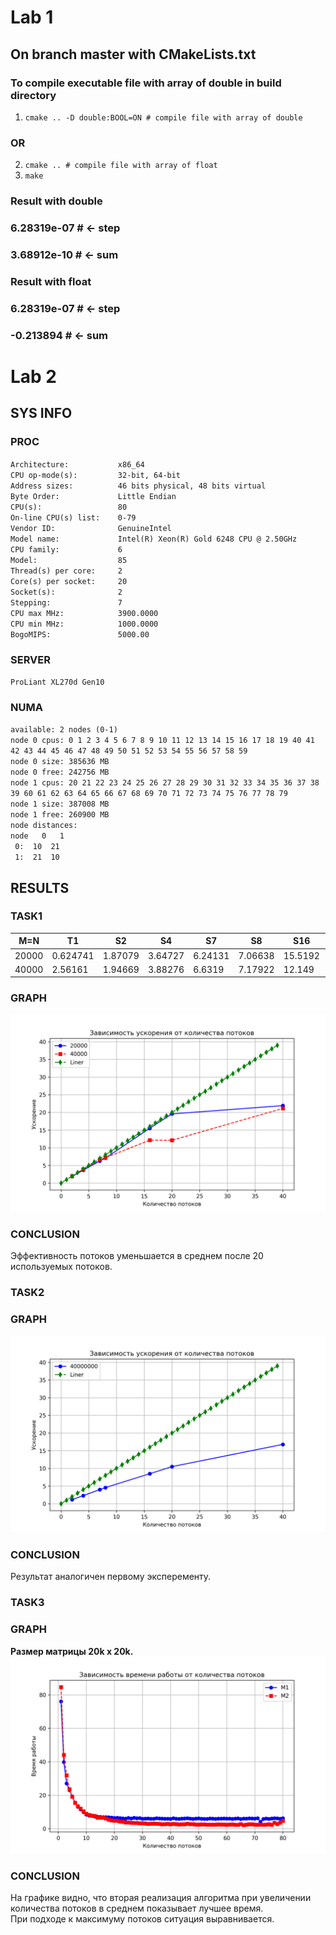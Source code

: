 # Lab 1
## On branch master with CMakeLists.txt
### To compile executable file with array of double in build directory
1. `cmake .. -D double:BOOL=ON # compile file with array of double`
### OR
2. `cmake .. # compile file with array of float`
3. `make`

### Result with double 
### 6.28319e-07 # <- step 
### 3.68912e-10 # <- sum

### Result with float
### 6.28319e-07 # <- step 
### -0.213894   # <- sum

# Lab 2
## SYS INFO
### PROC
`Architecture:           x86_64`<br>
`CPU op-mode(s):         32-bit, 64-bit`<br>
`Address sizes:          46 bits physical, 48 bits virtual`<br>
`Byte Order:             Little Endian`<br>
`CPU(s):                 80`<br>
`On-line CPU(s) list:    0-79`<br>
`Vendor ID:              GenuineIntel`<br>
`Model name:             Intel(R) Xeon(R) Gold 6248 CPU @ 2.50GHz`<br>
`CPU family:             6`<br>
`Model:                  85`<br>
`Thread(s) per core:     2`<br>
`Core(s) per socket:     20`<br>
`Socket(s):              2`<br>
`Stepping:               7`<br>
`CPU max MHz:            3900.0000`<br>
`CPU min MHz:            1000.0000`<br>
`BogoMIPS:               5000.00`
### SERVER
`ProLiant XL270d Gen10`
### NUMA
`available: 2 nodes (0-1)`<br>
`node 0 cpus: 0 1 2 3 4 5 6 7 8 9 10 11 12 13 14 15 16 17 18 19 40 41 42 43 44 45 46 47 48 49 50 51 52 53 54 55 56 57 58 59`<br>
`node 0 size: 385636 MB`<br>
`node 0 free: 242756 MB`<br>
`node 1 cpus: 20 21 22 23 24 25 26 27 28 29 30 31 32 33 34 35 36 37 38 39 60 61 62 63 64 65 66 67 68 69 70 71 72 73 74 75 76 77 78 79`<br>
`node 1 size: 387008 MB`<br>
`node 1 free: 260900 MB`<br>
`node distances:`<br>
`node   0   1 `<br>
`  0:  10  21 `<br>
`  1:  21  10 `
## RESULTS
### TASK1
| M=N  | T1         | S2        | S4     |S7     |S8     |S16    |S20    |S40    |
|------|------------|-----------|--------|-------|-------|-------|-------|-------|
| 20000| 0.624741   | 1.87079   | 3.64727|6.24131|7.06638|15.5192|19.5824|21.9282|
| 40000| 2.56161    | 1.94669   |3.88276 |6.6319 |7.17922|12.149 |12.1201|21.1387|

### GRAPH
![alt text](https://github.com/JohanSundstain/Parallel-Calculations/blob/master/res_part1.png?raw=true)
### CONCLUSION
Эффективность потоков уменьшается в среднем после 20 используемых потоков.
### TASK2
### GRAPH
![alt text](https://github.com/JohanSundstain/Parallel-Calculations/blob/master/res_part2.png?raw=true)
### CONCLUSION
Результат аналогичен первому эксперементу.
### TASK3
### GRAPH
<b>Размер матрицы 20k x 20k.</b>
![alt text](https://github.com/JohanSundstain/Parallel-Calculations/blob/master/res_part3.png?raw=true)
### CONCLUSION
На графике видно, что вторая реализация  алгоритма при увеличении количества потоков в среднем показывает лучшее время.<br>
При подходе к максимуму потоков ситуация выравнивается.
